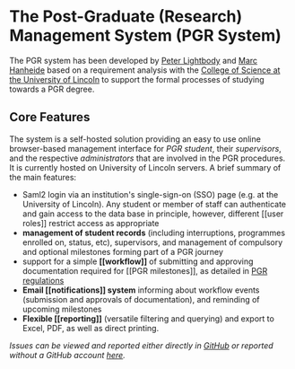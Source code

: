 # The Post-Graduate (Research) Management System (PGR System)

The PGR system has been developed by [Peter Lightbody](https://github.com/pet1330) and [Marc Hanheide](https://github.com/marc-hanheide) based on a requirement analysis with the [College of Science at the University of Lincoln](https://www.lincoln.ac.uk/home/collegeofscience/) to support the formal processes of studying towards a PGR degree.

## Core Features

The system is a self-hosted solution providing an easy to use online browser-based management interface for _PGR student_, their _supervisors_, and the respective _administrators_ that are involved in the PGR procedures. It is currently hosted on University of Lincoln servers. A brief summary of the main features:

* Saml2 login via an institution's single-sign-on (SSO) page (e.g. at the University of Lincoln). Any student or member of staff can authenticate and gain access to the data base in principle, however, different [[user roles]] restrict access as appropriate
* **management of student records** (including interruptions, programmes enrolled on, status, etc), supervisors, and management of compulsory and optional milestones forming part of a PGR journey
* support for a simple **[[workflow]]** of submitting and approving documentation required for [[PGR milestones]], as detailed in [PGR regulations](http://secretariat.blogs.lincoln.ac.uk/university-regulations/)
* **Email [[notifications]] system** informing about workflow events (submission and approvals of documentation), and reminding of upcoming milestones
* **Flexible [[reporting]]** (versatile filtering and querying) and export to Excel, PDF, as well as direct printing.

_Issues can be viewed and reported either directly in [GitHub](https://github.com/lcas/pgr_system/issues) or reported without a GitHub account [here](https://gitreports.com/issue/LCAS/pgr_system/)._
